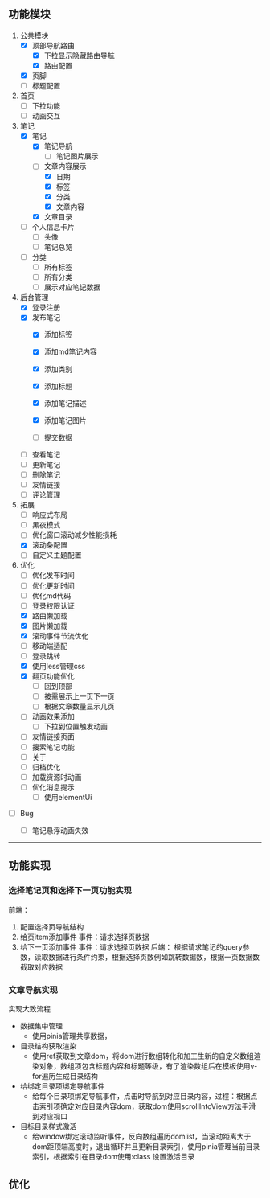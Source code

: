 ## 功能模块
1. 公共模块
    - [x] 顶部导航路由
      - [x] 下拉显示隐藏路由导航
      - [x] 路由配置
    - [x] 页脚
    - [ ] 标题配置
2. 首页
    - [ ] 下拉功能
    - [ ] 动画交互 
3. 笔记
    - [x] 笔记
      - [x] 笔记导航
        - [ ] 笔记图片展示
      - [ ] 文章内容展示
        - [x] 日期
        - [x] 标签
        - [x] 分类
        - [x] 文章内容
      - [x] 文章目录
    - [ ] 个人信息卡片
        - [ ] 头像
        - [ ] 笔记总览
    - [ ] 分类
      - [ ] 所有标签
      - [ ] 所有分类
      - [ ] 展示对应笔记数据
4. 后台管理
    - [x] 登录注册
    - [x] 发布笔记
        - [x] 添加标签
        - [x] 添加md笔记内容
        - [x] 添加类别
        - [x] 添加标题
        - [x] 添加笔记描述
        - [x] 添加笔记图片

        - [ ] 提交数据  
    - [ ] 查看笔记
    - [ ] 更新笔记
    - [ ] 删除笔记
    - [ ] 友情链接
    - [ ] 评论管理
5. 拓展
    - [ ] 响应式布局
    - [ ] 黑夜模式
    - [ ] 优化窗口滚动减少性能损耗
    - [x] 滚动条配置
    - [ ] 自定义主题配置
6. 优化
    - [ ] 优化发布时间
    - [ ] 优化更新时间
    - [ ] 优化md代码
    - [ ] 登录权限认证
    - [x] 路由懒加载
    - [x] 图片懒加载
    - [x] 滚动事件节流优化
    - [ ] 移动端适配
    - [ ] 登录跳转
    - [x] 使用less管理css
    - [x] 翻页功能优化
      - [ ] 回到顶部
      - [ ] 按需展示上一页下一页
      - [ ] 根据文章数量显示几页
    -  [ ] 动画效果添加
      - [ ] 下拉到位置触发动画
    - [ ] 友情链接页面
    - [ ] 搜索笔记功能
    - [ ] 关于
    - [ ] 归档优化
    - [ ] 加载资源时动画
    - [ ] 优化消息提示
      - [ ] 使用elementUi
- [ ] Bug
  - [ ] 笔记悬浮动画失效

  
---
## 功能实现


### 选择笔记页和选择下一页功能实现
前端：
1. 配置选择页导航结构
2. 给页item添加事件
    事件：请求选择页数据
3. 给下一页添加事件
    事件：请求选择页数据
后端：
根据请求笔记的query参数，读取数据进行条件约束，根据选择页数例如跳转数据数，根据一页数据数截取对应数据


### 文章导航实现
实现大致流程
- 数据集中管理
  - 使用pinia管理共享数据，
- 目录结构获取渲染
  - 使用ref获取到文章dom，将dom进行数组转化和加工生新的自定义数组渲染对象，数组项包含标题内容和标题等级，有了渲染数组后在模板使用v-for遍历生成目录结构
- 给绑定目录项绑定导航事件
  - 给每个目录项绑定导航事件，点击时导航到对应目录内容，过程：根据点击索引项确定对应目录内容dom，获取dom使用scrollIntoView方法平滑到对应视口
- 目标目录样式激活
  - 给window绑定滚动监听事件，反向数组遍历domlist，当滚动距离大于dom距顶端高度时，退出循环并且更新目录索引，使用pinia管理当前目录索引，根据索引在目录dom使用:class 设置激活目录





## 优化